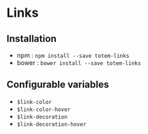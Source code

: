 # Links

## Installation

- npm : `npm install --save totem-links`
- bower : `bower install --save totem-links`

## Configurable variables

- `$link-color`
- `$link-color-hover`
- `$link-decoration`
- `$link-decoration-hover`
